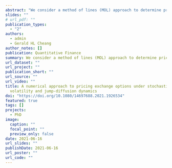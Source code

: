 ```yaml
---
abstract: "We consider a method of lines (MOL) approach to determine prices of European and American exchange options when underlying asset prices are modeled with stochastic volatility and jump-diffusion dynamics. As with any other numerical scheme for partial differential equations (PDEs), the MOL becomes increasingly complex when higher dimensions are involved, so we first simplify the problem by transforming the exchange option into a call option written on the ratio of the yield processes of the two assets. This is achieved by taking the second asset yield process as the numéraire. Under the equivalent martingale measure induced by this change of numéraire, we derive the exchange option pricing integro-partial differential equations (IPDEs) and investigate the early exercise boundary of the American exchange option. We then discuss a numerical solution of the IPDEs using the MOL, its implementation using computing software and possible alternative boundary conditions at the far limits of the computational domain. Our analytical and numerical investigation shows that the near-maturity behavior of the early exercise boundary of the American exchange option is significantly influenced by the dividend yields and the presence of jumps in the underlying asset prices. Furthermore, with the numerical results generated by the MOL, we are able to show that key jump and stochastic volatility parameters significantly affect the early exercise boundary and exchange option prices. Our numerical analysis also verifies that the MOL performs more efficiently, than other finite difference methods or simulation approaches for American options, since the MOL integrates the computation of option prices, greeks and the early exercise boundary, and does so with the least error."
slides: ""
# url_pdf: ""
publication_types:
  - "2"
authors:
  - admin
  - Gerald HL Cheang
author_notes: []
publication: Quantitative Finance
summary: We consider a method of lines (MOL) approach to determine prices of European and American exchange options when underlying asset prices are modeled with stochastic volatility and jump-diffusion dynamics.
url_dataset: ""
url_project: ""
publication_short: ""
url_source: ""
url_video: ""
title: A numerical approach to pricing exchange options under stochastic
  volatility and jump-diffusion dynamics
doi: "https://doi.org/10.1080/14697688.2021.1926534"
featured: true
tags: []
projects: 
  - PhD
image:
  caption: ""
  focal_point: ""
  preview_only: false
date: 2021-06-16
url_slides: ""
publishDate: 2021-06-16
url_poster: ""
url_code: ""
---
```

